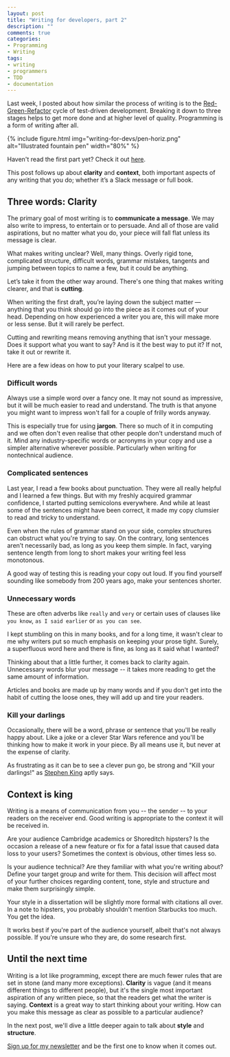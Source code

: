 ```yaml
---
layout: post
title: "Writing for developers, part 2"
description: ""
comments: true
categories:
- Programming
- Writing
tags:
- writing
- programmers
- TDD
- documentation
---
```


Last week, I posted about how similar the process of writing is to the
[Red-Green-Refactor](http://www.santeon.com/insight-blog/video-and-article/33-insight-blog/video-and-article/229-test-driven-development-red-green-refactor#.VnKzDJOLTow) cycle of test-driven development. Breaking it down to
three stages helps to get more done and at higher level of quality. Programming
is a form of writing after all.

{% include figure.html img="writing-for-devs/pen-horiz.png" alt="Illustrated fountain pen" width="80%" %}

Haven't read the first part yet? Check it out [here](http://radek.io/2015/12/10/writing-for-programmers-1/).

This post follows up about **clarity** and **context**, both important aspects
of any writing that you do; whether it’s a Slack message or full book.

## Three words: Clarity

The primary goal of most writing is to **communicate a message**. We may also
write to impress, to entertain or to persuade. And all of those are valid
aspirations, but no matter what you do, your piece will fall flat unless its
message is clear.

What makes writing unclear? Well, many things. Overly rigid tone, complicated
structure, difficult words, grammar mistakes, tangents and jumping between
topics to name a few, but it could be anything.

Let’s take it from the other way around. There's one thing that makes writing
clearer, and that is **cutting**.

When writing the first draft, you’re laying down the subject matter — anything
that you think should go into the piece as it comes out of your head. Depending
on how experienced a writer you are, this will make more or less sense. But it
will rarely be perfect.

Cutting and rewriting means removing anything that isn't your message. Does it
support what you want to say? And is it the best way to put it? If not, take it
out or rewrite it.

Here are a few ideas on how to put your literary scalpel to use.

### Difficult words

Always use a simple word over a fancy one. It may not sound as impressive, but it
will be much easier to read and understand. The truth is that anyone you might
want to impress won't fall for a couple of frilly words anyway.

This is especially true for using **jargon**. There so much of it in computing
and we often don't even realise that other people don't understand much of it.
Mind any industry-specific words or acronyms in your copy and use a simpler
alternative wherever possible. Particularly when writing for nontechnical
audience.

### Complicated sentences

Last year, I read a few books about punctuation. They were all really helpful
and I learned a few things. But with my freshly acquired grammar confidence, I
started putting semicolons everywhere. And while at least some of the sentences
might have been correct, it made my copy clumsier to read and tricky to
understand.

Even when the rules of grammar stand on your side, complex structures can
obstruct what you're trying to say. On the contrary, long sentences aren’t
necessarily bad, as long as you keep them simple. In fact, varying sentence
length from long to short makes your writing feel less monotonous.

A good way of testing this is reading your copy out loud. If you find yourself
sounding like somebody from 200 years ago, make your sentences shorter.

### Unnecessary words

These are often adverbs like `really` and `very` or certain uses of clauses
like `you know`, `as I said earlier` or `as you can see`.

I kept stumbling on this in many books, and for a long time, it wasn't clear to
me why writers put so much emphasis on keeping your prose tight. Surely, a
superfluous word here and there is fine, as long as it said what I wanted?

Thinking about that a little further, it comes back to clarity again.
Unnecessary words blur your message -- it takes more reading to get the same
amount of information.

Articles and books are made up by many words and if you don't get into the
habit of cutting the loose ones, they will add up and tire your readers.

### Kill your darlings

Occasionally, there will be a word, phrase or sentence that you'll be really
happy about. Like a joke or a clever Star Wars reference and you'll be thinking
how to make it work in your piece. By all means use it, but never at the
expense of clarity.

As frustrating as it can be to see a clever pun go, be strong and "Kill your
darlings!" as [Stephen
King](https://www.goodreads.com/quotes/371112-kill-your-darlings-kill-your-darlings-even-when-it-breaks)
aptly says.

## Context is king

Writing is a means of communication from you -- the sender -- to your readers
on the receiver end. Good writing is appropriate to the context it will be
received in.

Are your audience Cambridge academics or Shoreditch hipsters? Is the occasion a
release of a new feature or fix for a fatal issue that caused data loss to your
users? Sometimes the context is obvious, other times less so.

Is your audience technical? Are they familiar with what you're writing about?
Define your target group and write for them. This decision will affect most of
your further choices regarding content, tone, style and structure and make them
surprisingly simple.

Your style in a dissertation will be slightly more formal with citations all
over. In a note to hipsters, you probably shouldn't mention Starbucks too much.
You get the idea.

It works best if you're part of the audience yourself, albeit that's not always
possible. If you're unsure who they are, do some research first.

## Until the next time

Writing is a lot like programming, except there are much fewer rules that are
set in stone (and many more exceptions). **Clarity** is vague (and it means
different things to different people), but it's the single most important
aspiration of any written piece, so that the readers get what the writer is
saying. **Context** is a great way to start thinking about your
writing. How can you make this message as clear as possible to a particular
audience?

In the next post, we'll dive a little deeper again to talk about **style** and
**structure**.

[Sign up for my newsletter](http://radek.io/newsletter/) and be the first one
to know when it comes out.
